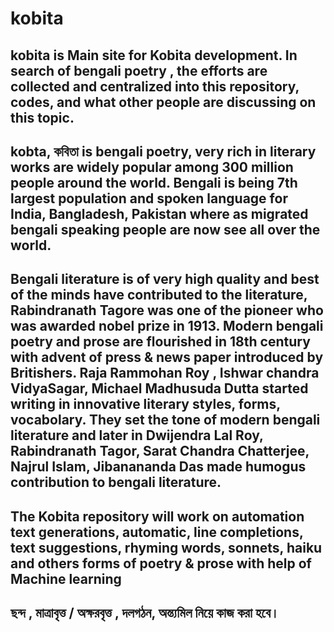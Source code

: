 # kobita

## kobita is Main site for Kobita development. In search of bengali poetry , the efforts are collected and centralized into this repository, codes, and what other people are discussing on this topic.

## kobta, কবিতা is bengali poetry, very rich in literary works are widely popular among 300 million people around the world. Bengali is being 7th largest population and spoken language for India, Bangladesh, Pakistan where as migrated bengali speaking people are now see all over the world.

## Bengali literature is of very high quality and best of the minds have contributed to the literature, Rabindranath Tagore was one of the pioneer who was awarded nobel prize in 1913. Modern bengali poetry and prose are flourished in 18th century with advent of press & news paper introduced by Britishers. Raja Rammohan Roy , Ishwar chandra VidyaSagar, Michael Madhusuda Dutta started writing in innovative literary styles, forms, vocabolary. They set the tone of modern bengali literature and later in Dwijendra Lal Roy, Rabindranath Tagor, Sarat Chandra Chatterjee, Najrul Islam, Jibanananda Das made humogus contribution to bengali literature.

## The Kobita repository will work on automation text generations, automatic, line completions,  text suggestions, rhyming words, sonnets, haiku and others forms of poetry & prose with help of Machine learning

## ছন্দ , মাত্রাবৃত্ত / অক্ষরবৃত্ত ,  দলগঠন,  অন্ত্যমিল নিয়ে কাজ করা হবে।       

